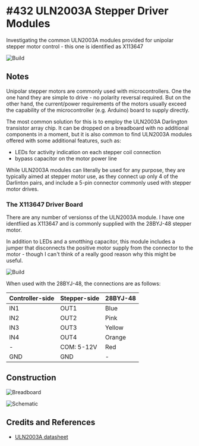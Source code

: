 # #432 ULN2003A Stepper Driver Modules

Investigating the common ULN2003A modules provided for unipolar stepper motor control - this one is identified as X113647

![Build](./assets/ULN2003Module_build.jpg?raw=true)

## Notes

Unipolar stepper motors are commonly used with microcontrollers.
One the one hand they are simple to drive - no polarity reversal required.
But on the other hand, the current/power requirements of the motors usually exceed
the capability of the microcontroller (e.g. Arduino) board to supply directly.

The most common solution for this is to employ the ULN2003A Darlington transistor array chip.
It can be dropped on a breadboard with no additional components in a moment,
but it is also common to find ULN2003A modules offered with some additional features, such as:

* LEDs for activity indication on each stepper coil connection
* bypass capacitor on the motor power line

While ULN2003A modules can literally be used for any purpose, they are typically
aimed at stepper motor use, as they connect up only 4 of the Darlinton pairs,
and include a 5-pin connector commonly used with stepper motor drives.

### The X113647 Driver Board

There are any number of versionss of the ULN2003A module.
I have one identfiied as X113647 and is commonly supplied with the 28BYJ-48 stepper motor.

In addition to LEDs and a smotthing capacitor, this module includes a jumper that
disconnects the positive motor supply from the connector to the motor -
though I can't think of a really good reason why this might be useful.

![Build](./assets/ULN2003Module_build.jpg?raw=true)

When used with the 28BYJ-48, the connections are as follows:

| Controller-side  | Stepper-side | 28BYJ-48 |
|------------------|--------------|----------|
| IN1              | OUT1         | Blue     |
| IN2              | OUT2         | Pink     |
| IN3              | OUT3         | Yellow   |
| IN4              | OUT4         | Orange   |
| -                | COM: 5-12V   | Red      |
| GND              | GND          | -        |


## Construction

![Breadboard](./assets/ULN2003Module_bb.jpg?raw=true)

![Schematic](./assets/ULN2003Module_schematic.jpg?raw=true)

## Credits and References
* [ULN2003A datasheet](https://www.futurlec.com/Linear/ULN2003A.shtml)
